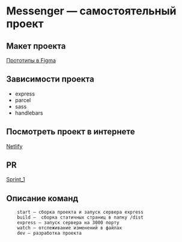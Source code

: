 # Messenger — самостоятельный проект 
## Макет проекта
[Прототипы в Figma](https://www.figma.com/file/mz9eRjSYsdz02NhdcOKn3C/MyChat?node-id=0%3A1)

## Зависимости проекта
* express
* parcel
* sass 
* handlebars

## Посмотреть проект в интернете
[Netlify](https://eager-fermat-61aa30.netlify.app/)

## PR
[Sprint_1](https://github.com/oduvankenobi/middle.messenger.praktikum.yandex/pull/2)

## Описание команд
```
    start — сборка проекта и запуск сервера express
    build —  сборка статичных страниц в папку /dist
    express — запуск сервера на 3000 порту
    watch — отслеживание изменений в файлах
    dev — разработка проекта
```
